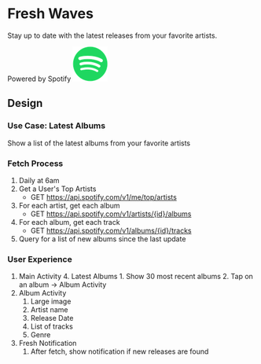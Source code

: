 # Fresh Waves

Stay up to date with the latest releases from your favorite artists.

Powered by Spotify ![](img/spotify.png)

## Design

### Use Case: Latest Albums

Show a list of the latest albums from your favorite artists

### Fetch Process

1. Daily at 6am
2. Get a User's Top Artists
    - GET https://api.spotify.com/v1/me/top/artists
3. For each artist, get each album
    - GET https://api.spotify.com/v1/artists/{id}/albums
4. For each album, get each track
    - GET https://api.spotify.com/v1/albums/{id}/tracks
5. Query for a list of new albums since the last update

### User Experience

1. Main Activity
    4. Latest Albums
        1. Show 30 most recent albums
        2. Tap on an album -> Album Activity
2. Album Activity
    1. Large image
    2. Artist name
    3. Release Date
    4. List of tracks
    5. Genre
3. Fresh Notification
    1. After fetch, show notification if new releases are found
